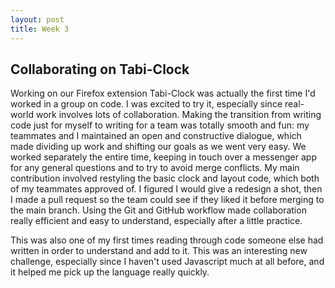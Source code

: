 ```yaml
---
layout: post
title: Week 3
---
```


## Collaborating on Tabi-Clock
Working on our Firefox extension Tabi-Clock was actually the first time I'd worked in a group on code. I was excited to try it, especially since real-world work involves lots of collaboration. Making the transition from writing code just for myself to writing for a team was totally smooth and fun: my teammates and I maintained an open and constructive dialogue, which made dividing up work and shifting our goals as we went very easy. We worked separately the entire time, keeping in touch over a messenger app for any general questions and to try to avoid merge conflicts. My main contribution involved restyling the basic clock and layout code, which both of my teammates approved of. I figured I would give a redesign a shot, then I made a pull request so the team could see if they liked it before merging to the main branch. Using the Git and GitHub workflow made collaboration really efficient and easy to understand, especially after a little practice. 

This was also one of my first times reading through code someone else had written in order to understand and add to it. This was an interesting new challenge, especially since I haven't used Javascript much at all before, and it helped me pick up the language really quickly.